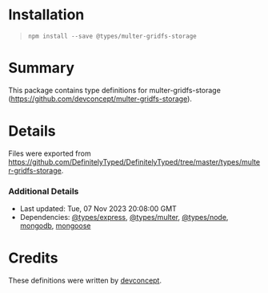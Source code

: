 # Installation
> `npm install --save @types/multer-gridfs-storage`

# Summary
This package contains type definitions for multer-gridfs-storage (https://github.com/devconcept/multer-gridfs-storage).

# Details
Files were exported from https://github.com/DefinitelyTyped/DefinitelyTyped/tree/master/types/multer-gridfs-storage.

### Additional Details
 * Last updated: Tue, 07 Nov 2023 20:08:00 GMT
 * Dependencies: [@types/express](https://npmjs.com/package/@types/express), [@types/multer](https://npmjs.com/package/@types/multer), [@types/node](https://npmjs.com/package/@types/node), [mongodb](https://npmjs.com/package/mongodb), [mongoose](https://npmjs.com/package/mongoose)

# Credits
These definitions were written by [devconcept](https://github.com/devconcept).
